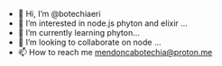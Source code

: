 - 👋 Hi, I’m @botechiaeri
- 👀 I’m interested in node.js phyton and elixir ...
- 🌱 I’m currently learning phyton...
- 💞️ I’m looking to collaborate on node ...
- 📫 How to reach me mendoncabotechia@proton.me

<!---
botechiaeri/botechiaeri is a ✨ special ✨ repository because its `README.md` (this file) appears on your GitHub profile.
You can click the Preview link to take a look at your changes.
--->
